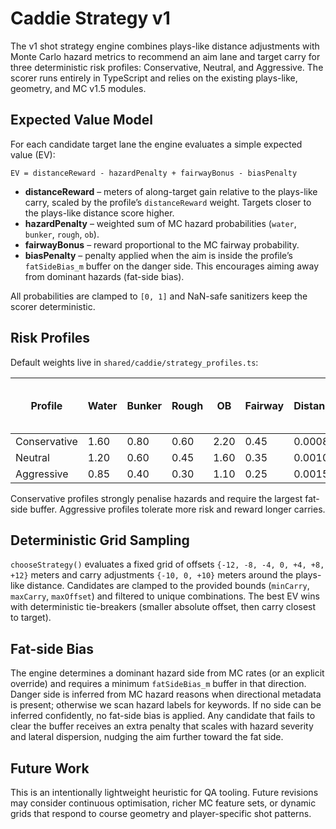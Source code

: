 # Caddie Strategy v1

The v1 shot strategy engine combines plays-like distance adjustments with Monte Carlo hazard
metrics to recommend an aim lane and target carry for three deterministic risk profiles:
Conservative, Neutral, and Aggressive. The scorer runs entirely in TypeScript and relies on the
existing plays-like, geometry, and MC v1.5 modules.

## Expected Value Model

For each candidate target lane the engine evaluates a simple expected value (EV):

```
EV = distanceReward - hazardPenalty + fairwayBonus - biasPenalty
```

* **distanceReward** – meters of along-target gain relative to the plays-like carry, scaled by the
  profile’s `distanceReward` weight. Targets closer to the plays-like distance score higher.
* **hazardPenalty** – weighted sum of MC hazard probabilities (`water`, `bunker`, `rough`, `ob`).
* **fairwayBonus** – reward proportional to the MC fairway probability.
* **biasPenalty** – penalty applied when the aim is inside the profile’s `fatSideBias_m` buffer on
  the danger side. This encourages aiming away from dominant hazards (fat-side bias).

All probabilities are clamped to `[0, 1]` and NaN-safe sanitizers keep the scorer deterministic.

## Risk Profiles

Default weights live in `shared/caddie/strategy_profiles.ts`:

| Profile       | Water | Bunker | Rough | OB  | Fairway | Distance | Fat-side bias (m) |
|---------------|-------|--------|-------|-----|---------|----------|-------------------|
| Conservative  | 1.60  | 0.80   | 0.60  | 2.20 | 0.45   | 0.0008   | 8 |
| Neutral       | 1.20  | 0.60   | 0.45  | 1.60 | 0.35   | 0.0010   | 5 |
| Aggressive    | 0.85  | 0.40   | 0.30  | 1.10 | 0.25   | 0.0015   | 3 |

Conservative profiles strongly penalise hazards and require the largest fat-side buffer. Aggressive
profiles tolerate more risk and reward longer carries.

## Deterministic Grid Sampling

`chooseStrategy()` evaluates a fixed grid of offsets `{-12, -8, -4, 0, +4, +8, +12}` meters and carry
adjustments `{-10, 0, +10}` meters around the plays-like distance. Candidates are clamped to the
provided bounds (`minCarry`, `maxCarry`, `maxOffset`) and filtered to unique combinations. The best
EV wins with deterministic tie-breakers (smaller absolute offset, then carry closest to target).

## Fat-side Bias

The engine determines a dominant hazard side from MC rates (or an explicit override) and requires a
minimum `fatSideBias_m` buffer in that direction. Danger side is inferred from MC hazard reasons
when directional metadata is present; otherwise we scan hazard labels for keywords. If no side can
be inferred confidently, no fat-side bias is applied. Any candidate that fails to clear the buffer
receives an extra penalty that scales with hazard severity and lateral dispersion, nudging the aim
further toward the fat side.

## Future Work

This is an intentionally lightweight heuristic for QA tooling. Future revisions may consider
continuous optimisation, richer MC feature sets, or dynamic grids that respond to course geometry
and player-specific shot patterns.
